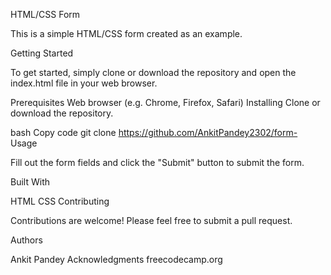 HTML/CSS Form

This is a simple HTML/CSS form created as an example.

Getting Started

To get started, simply clone or download the repository and open the index.html file in your web browser.

Prerequisites
Web browser (e.g. Chrome, Firefox, Safari)
Installing
Clone or download the repository.

bash
Copy code
git clone https://github.com/AnkitPandey2302/form-
Usage

Fill out the form fields and click the "Submit" button to submit the form.

Built With

HTML
CSS
Contributing

Contributions are welcome! Please feel free to submit a pull request.

Authors

Ankit Pandey
Acknowledgments
freecodecamp.org



